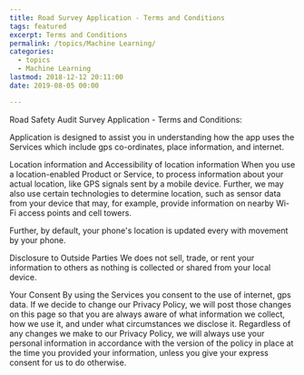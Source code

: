```yaml
---
title: Road Survey Application - Terms and Conditions
tags: featured
excerpt: Terms and Conditions
permalink: /topics/Machine Learning/
categories:
  - topics
  - Machine Learning
lastmod: 2018-12-12 20:11:00
date: 2019-08-05 00:00

---
```

Road Safety Audit Survey Application - Terms and Conditions:

Application is designed to assist you in understanding how the app uses the Services which include gps co-ordinates, place information, and internet. 

Location information and Accessibility of location information
When you use a location-enabled Product or Service, to process information about your actual location, like GPS signals sent by a mobile device. Further, we may also use certain technologies to determine location, such as sensor data from your device that may, for example, provide information on nearby Wi-Fi access points and cell towers.

Further, by default, your phone's location is updated every with movement by your phone.

Disclosure to Outside Parties
We does not sell, trade, or rent your information to others as nothing is collected or shared from your local device. 

Your Consent
By using the Services you consent to the use of internet, gps data. If we decide to change our Privacy Policy, we will post those changes on this page so that you are always aware of what information we collect, how we use it, and under what circumstances we disclose it. Regardless of any changes we make to our Privacy Policy, we will always use your personal information in accordance with the version of the policy in place at the time you provided your information, unless you give your express consent for us to do otherwise.

